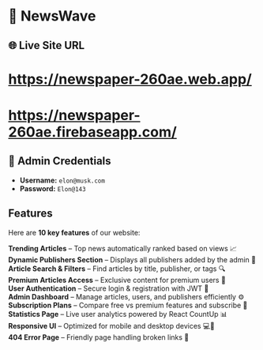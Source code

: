 # 📰 **NewsWave**

## 🌐 **Live Site URL**
# https://newspaper-260ae.web.app/
# https://newspaper-260ae.firebaseapp.com/


## 🔑 **Admin Credentials**
- **Username:** `elon@musk.com`
- **Password:** `Elon@143`


## **Features**
Here are **10 key features** of our website:

**Trending Articles** – Top news automatically ranked based on views 📈  
**Dynamic Publishers Section** – Displays all publishers added by the admin 🏢  
**Article Search & Filters** – Find articles by title, publisher, or tags 🔍  
**Premium Articles Access** – Exclusive content for premium users 💎  
**User Authentication** – Secure login & registration with JWT 🔑  
**Admin Dashboard** – Manage articles, users, and publishers efficiently ⚙️  
**Subscription Plans** – Compare free vs premium features and subscribe 📜  
**Statistics Page** – Live user analytics powered by React CountUp 📊  
**Responsive UI** – Optimized for mobile and desktop devices 💻📱  
**404 Error Page** – Friendly page handling broken links 🚨  
